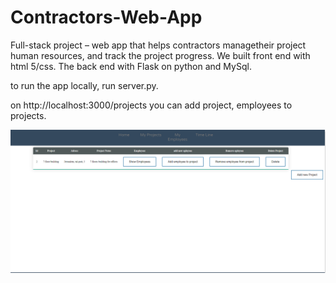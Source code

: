 # Contractors-Web-App

Full-stack project – web app that helps contractors managetheir project human resources, and track the project progress.
We built front end with html 5/css. The back end with Flask on python and MySql.

to run the app locally, run server.py. 

on http://localhost:3000/projects you can add project, employees to projects.


![projects](READMEpics/Capture.PNG)
